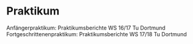 # Praktikum
Anfängerpraktikum: Praktikumsberichte WS 16/17 Tu Dortmund
Fortgeschrittenenpraktikum: Praktikumsberichte WS 17/18 Tu Dortmund
